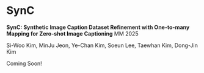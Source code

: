 # SynC
**SynC: Synthetic Image Caption Dataset Refinement with One-to-many Mapping for Zero-shot Image Captioning** MM 2025

Si-Woo Kim, MinJu Jeon, Ye-Chan Kim, Soeun Lee, Taewhan Kim, Dong-Jin Kim

Coming Soon!
